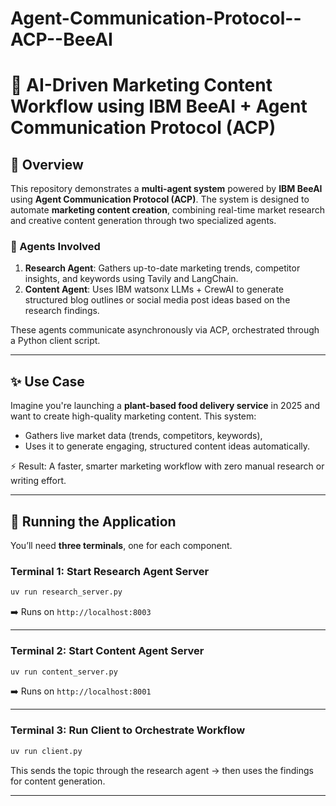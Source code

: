 # Agent-Communication-Protocol--ACP--BeeAI

# 🧠 AI-Driven Marketing Content Workflow using IBM BeeAI + Agent Communication Protocol (ACP)

## 📌 Overview

This repository demonstrates a **multi-agent system** powered by **IBM BeeAI** using **Agent Communication Protocol (ACP)**. The system is designed to automate **marketing content creation**, combining real-time market research and creative content generation through two specialized agents.

### 👥 Agents Involved

1. **Research Agent**: Gathers up-to-date marketing trends, competitor insights, and keywords using Tavily and LangChain.
2. **Content Agent**: Uses IBM watsonx LLMs + CrewAI to generate structured blog outlines or social media post ideas based on the research findings.

These agents communicate asynchronously via ACP, orchestrated through a Python client script.

---

## ✨ Use Case

Imagine you're launching a **plant-based food delivery service** in 2025 and want to create high-quality marketing content. This system:
- Gathers live market data (trends, competitors, keywords),
- Uses it to generate engaging, structured content ideas automatically.

⚡ Result: A faster, smarter marketing workflow with zero manual research or writing effort.

---
## 🚀 Running the Application

You’ll need **three terminals**, one for each component.

### Terminal 1: Start Research Agent Server

```bash
uv run research_server.py
```

➡️ Runs on `http://localhost:8003`

---

### Terminal 2: Start Content Agent Server

```bash
uv run content_server.py
```

➡️ Runs on `http://localhost:8001`

---

### Terminal 3: Run Client to Orchestrate Workflow

```bash
uv run client.py
```

This sends the topic through the research agent → then uses the findings for content generation.

---

